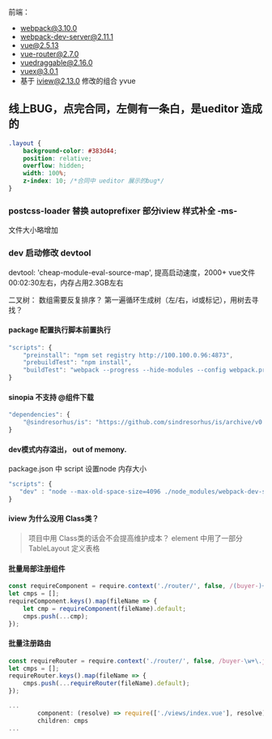 前端：
- webpack@3.10.0
- webpack-dev-server@2.11.1
- vue@2.5.13
- vue-router@2.7.0
- vuedraggable@2.16.0
- vuex@3.0.1
- 基于 iview@2.13.0 修改的组合 yvue

## 线上BUG，点完合同，左侧有一条白，是ueditor 造成的
```css
.layout {
    background-color: #383d44;
    position: relative;
    overflow: hidden;
    width: 100%;
    z-index: 10; /*合同中 ueditor 展示的bug*/
}
```


### postcss-loader 替换 autoprefixer 部分iview 样式补全 -ms-
文件大小略增加

### dev 启动修改 devtool
devtool: 'cheap-module-eval-source-map', 提高启动速度，2000+ vue文件 00:02:30左右，内存占用2.3GB左右


二叉树：
数组需要反复排序？
第一遍循环生成树（左/右，id或标记），用树去寻找？

#### package 配置执行脚本前置执行
```javascript
"scripts": {
    "preinstall": "npm set registry http://100.100.0.96:4873",
    "prebuildTest": "npm install",
    "buildTest": "webpack --progress --hide-modules --config webpack.prod.config.js"
}
```

#### sinopia 不支持 @组件下载
```javascript
"dependencies": {
    "@sindresorhus/is": "https://github.com/sindresorhus/is/archive/v0.7.0.tar.gz"
}
``` 

#### dev模式内存溢出， out of memony.
package.json 中 script 设置node 内存大小
 ```javascript
 "scripts": {
    "dev" : "node --max-old-space-size=4096 ./node_modules/webpack-dev-server/bin/webpack-dev-server.js --content-base ./ --inline --hot --compress --history-api-fallback --disableHostCheck --config webpack.dev.config.js"
 }
```

#### iview 为什么没用 Class类？
> 项目中用 Class类的话会不会提高维护成本？
> element 中用了一部分 TableLayout 定义表格


#### 批量局部注册组件
```javascript
const requireComponent = require.context('./router/', false, /(buyer-)+\w+\.js$/);
let cmps = [];
requireComponent.keys().map(fileName => {
    let cmp = requireComponent(fileName).default;
    cmps.push(...cmp);
});
```

#### 批量注册路由
```javascript
const requireRouter = require.context('./router/', false, /buyer-\w+\.js$/);
let cmps = [];
requireRouter.keys().map(fileName => {
    cmps.push(...requireRouter(fileName).default);
});

...
        component: (resolve) => require(['./views/index.vue'], resolve),
        children: cmps
...
```
